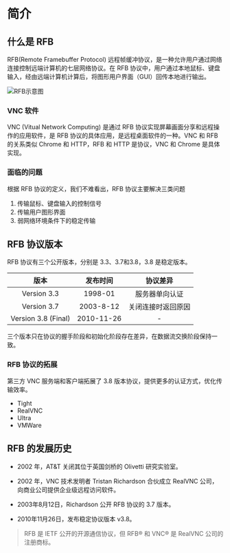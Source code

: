 # 简介

## 什么是 RFB

RFB(Remote Framebuffer Protocol) 远程帧缓冲协议，是一种允许用户通过网络连接控制远端计算机的七层网络协议。在 RFB 协议中，用户通过本地鼠标、键盘输入，经由远端计算机计算后，将图形用户界面（GUI）回传本地进行输出。

![RFB示意图](http://babeler-1251731700.cos.ap-shanghai.myqcloud.com/2021-08-07-085929.png)

### VNC 软件

VNC (Vitual Network Computing) 是通过 RFB 协议实现屏幕画面分享和远程操作的应用软件，是 RFB 协议的具体应用，是远程桌面软件的一种。VNC 和 RFB 的关系类似 Chrome 和 HTTP，RFB 和 HTTP 是协议，VNC 和 Chrome 是具体实现。

### 面临的问题

根据 RFB 协议的定义，我们不难看出，RFB 协议主要解决三类问题

1. 传输鼠标、键盘输入的控制信号
2. 传输用户图形界面
3. 弱网络环境条件下的稳定传输

## RFB 协议版本

RFB 协议有三个公开版本，分别是 3.3、3.7和3.8，3.8 是稳定版本。

版本 | 发布时间 | 协议差异
:---: | :---: | :---:
Version 3.3 | 1998-01 | 服务器单向认证
Version 3.7 | 2003-8-12 | 关闭连接时返回原因
Version 3.8 (Final) | 2010-11-26 | -

三个版本只在协议的握手阶段和初始化阶段存在差异，在数据流交换阶段保持一致。

### RFB 协议的拓展

第三方 VNC 服务端和客户端拓展了 3.8 版本协议，提供更多的认证方式，优化传输效率。

- Tight
- RealVNC
- Ultra
- VMWare

## RFB 的发展历史

- 2002 年，AT&T 关闭其位于英国剑桥的 Olivetti 研究实验室。

- 2002 年，VNC 技术发明者 Tristan Richardson 合伙成立 RealVNC 公司，向商业公司提供企业级远程访问软件。

- 2003年8月12日，Richardson 公开 RFB 协议的 3.7 版本。

- 2010年11月26日，发布稳定协议版本 v3.8。

> RFB 是 IETF 公开的开源通信协议，但 RFB® 和 VNC® 是 RealVNC 公司的注册商标。